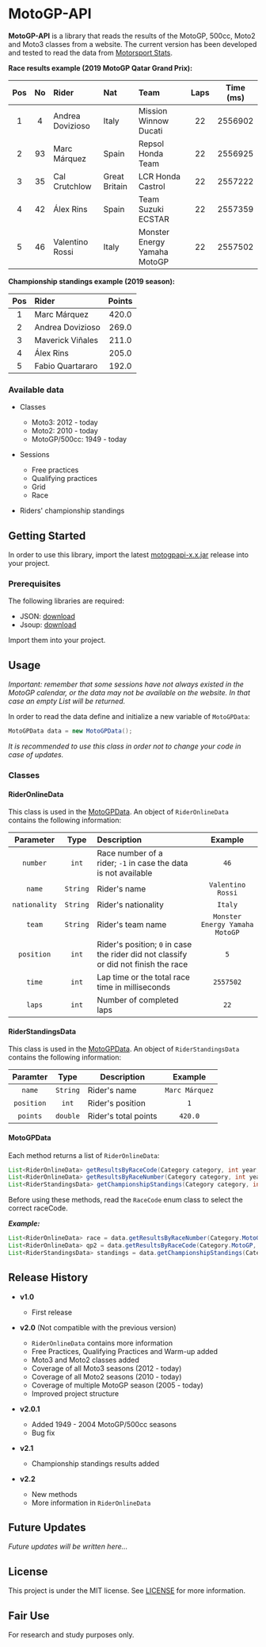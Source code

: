 # MotoGP-API

**MotoGP-API** is a library that reads the results of the MotoGP, 500cc, Moto2 and Moto3 classes from a website. 
The current version has been developed and tested to read the data from [Motorsport Stats](https://results.motorsportstats.com/series/motogp/).

**Race results example (2019 MotoGP Qatar Grand Prix):**

| Pos | No  | Rider            | Nat           | Team                         | Laps | Time (ms) |
|:---:|:---:|:---------------- |:------------- |:---------------------------- |:----:|:---------:|
| 1   | 4   | Andrea Dovizioso | Italy         | Mission Winnow Ducati        | 22   | 2556902   |
| 2   | 93  | Marc Márquez     | Spain         | Repsol Honda Team            | 22   | 2556925   |
| 3   | 35  | Cal Crutchlow    | Great Britain | LCR Honda Castrol            | 22   | 2557222   |
| 4   | 42  | Álex Rins        | Spain         | Team Suzuki ECSTAR           | 22   | 2557359   |
| 5   | 46  | Valentino Rossi  | Italy         | Monster Energy Yamaha MotoGP | 22   | 2557502   |

**Championship standings example (2019 season):**

| Pos | Rider            | Points |
|:---:|:---------------- |:------:|
| 1   | Marc Márquez     | 420.0  |
| 2   | Andrea Dovizioso | 269.0  |
| 3   | Maverick Viñales | 211.0  |
| 4   | Álex Rins        | 205.0  |
| 5   | Fabio Quartararo | 192.0  |

### Available data

* Classes
  
  * Moto3: 2012 - today
  * Moto2: 2010 - today
  * MotoGP/500cc: 1949 - today

* Sessions
  
  * Free practices
  * Qualifying practices
  * Grid
  * Race

* Riders' championship standings

## Getting Started

In order to use this library, import the latest [motogpapi-x.x.jar](https://github.com/ParsaD23/MotoGP-API/releases) release into your project.

### Prerequisites

The following libraries are required:

* JSON: [download](https://repo1.maven.org/maven2/org/json/json/20190722/json-20190722.jar)
* Jsoup: [download](https://jsoup.org/packages/jsoup-1.13.1.jar)

Import them into your project.

## Usage

*Important: remember that some sessions have not always existed in the MotoGP calendar, or the data may not be available on the website. 
In that case an empty List will be returned.*

In order to read the data define and initialize a new variable of `MotoGPData`:

```java
MotoGPData data = new MotoGPData();
```

*It is recommended to use this class in order not to change your code in case of updates.*

### Classes

#### RiderOnlineData

This class is used in the [MotoGPData](https://github.com/ParsaD23/MotoGP-API#motogpdata).
An object of `RiderOnlineData` contains the following information:

| Parameter     | Type     | Description                                                                         | Example                        |
|:-------------:|:--------:|:----------------------------------------------------------------------------------- |:------------------------------:|
| `number`      | `int`    | Race number of a rider; `-1` in case the data is not available                      | `46`                           |
| `name`        | `String` | Rider's name                                                                        | `Valentino Rossi`              |
| `nationality` | `String` | Rider's nationality                                                                 | `Italy`                        |
| `team`        | `String` | Rider's team name                                                                   | `Monster Energy Yamaha MotoGP` |
| `position`    | `int`    | Rider's position; `0` in case the rider did not classify or did not finish the race | `5`                            |
| `time`        | `int`    | Lap time or the total race time in milliseconds                                     | `2557502`                      |
| `laps`        | `int`    | Number of completed laps                                                            | `22`                           |

#### RiderStandingsData

This class is used in the [MotoGPData](https://github.com/ParsaD23/MotoGP-API#motogpdata).
An object of `RiderStandingsData` contains the following information:

| Paramter   | Type     | Description          | Example        |
|:----------:|:--------:| -------------------- |:--------------:|
| `name`     | `String` | Rider's name         | `Marc Márquez` |
| `position` | `int`    | Rider's position     | `1`            |
| `points`   | `double` | Rider's total points | `420.0`        |

#### MotoGPData

Each method returns a list of `RiderOnlineData`:

```java
List<RiderOnlineData> getResultsByRaceCode(Category category, int year, RaceCode raceCode, Session session);
List<RiderOnlineData> getResultsByRaceNumber(Category category, int year, int raceNumber, Session session);
List<RiderStandingsData> getChampionshipStandings(Category category, int year);
```

Before using these methods, read the `RaceCode` enum class to select the correct raceCode.

***Example:***

```java
List<RiderOnlineData> race = data.getResultsByRaceNumber(Category.MotoGP, 2019, 1, Session.RACE);
List<RiderOnlineData> qp2 = data.getResultsByRaceCode(Category.MotoGP, 2019, RaceCode.QAT, Session.QP2)
List<RiderStandingsData> standings = data.getChampionshipStandings(Category.MotoGP, 2019);
```

## Release History

* **v1.0**
  
  * First release

* **v2.0** (Not compatible with the previous version)
  
  * `RiderOnlineData` contains more information
  * Free Practices, Qualifying Practices and Warm-up added
  * Moto3 and Moto2 classes added
  * Coverage of all Moto3 seasons (2012 - today)
  * Coverage of all Moto2 seasons (2010 - today)
  * Coverage of multiple MotoGP season (2005 - today)
  * Improved project structure

* **v2.0.1**
  
  * Added 1949 - 2004 MotoGP/500cc seasons
  * Bug fix

* **v2.1**
  
  * Championship standings results added
  
* **v2.2**
  
  * New methods
  * More information in `RiderOnlineData`

## Future Updates

*Future updates will be written here...*

## License

This project is under the MIT license. See [LICENSE](https://github.com/ParsaD23/MotoGP-API/blob/master/LICENSE) for more information.

## Fair Use

For research and study purposes only.
